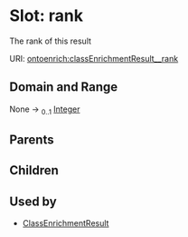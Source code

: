 
# Slot: rank


The rank of this result

URI: [ontoenrich:classEnrichmentResult__rank](https://w3id.org/oak/class-enrichment/classEnrichmentResult__rank)


## Domain and Range

None &#8594;  <sub>0..1</sub> [Integer](types/Integer.md)

## Parents


## Children


## Used by

 * [ClassEnrichmentResult](ClassEnrichmentResult.md)
